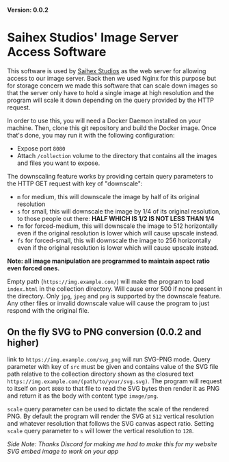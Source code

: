 **Version: 0.0.2**

# Saihex Studios' Image Server Access Software
This software is used by [Saihex Studios](www.saihex.com) as the web server for allowing access to our image server. Back then we used Nginx for this purpose but for storage concern we made this software that can scale down images so that the server only have to hold a single image at high resolution and the program will scale it down depending on the query provided by the HTTP request.

In order to use this, you will need a Docker Daemon installed on your machine. Then, clone this git repository and build the Docker image. Once that's done, you may run it with the following configuration:

- Expose port `8080`
- Attach `/collection` volume to the directory that contains all the images and files you want to expose.

The downscaling feature works by providing certain query parameters to the HTTP GET request with key of "downscale":

- `m` for medium, this will downscale the image by half of its original resolution
- `s` for small, this will downscale the image by 1/4 of its original resolution, to those people out there: **HALF WHICH IS 1/2 IS __NOT__ LESS THAN 1/4**
- `fm` for forced-medium, this will downscale the image to 512 horizontally even if the original resolution is lower which will cause upscale instead.
- `fs` for forced-small, this will downscale the image to 256 horizontally even if the original resolution is lower which will cause upscale instead.

**Note: all image manipulation are programmed to maintain aspect ratio even forced ones.**

Empty path (`https://img.example.com/`) will make the program to load `index.html` in the collection directory. Will cause error 500 if none present in the directory.
Only `jpg`, `jpeg` and `png` is supported by the downscale feature. Any other files or invalid downscale value will cause the program to just respond with the original file.

## On the fly SVG to PNG conversion (0.0.2 and higher)
link to `https://img.example.com/svg_png` will run SVG-PNG mode. Query parameter with key of `src` must be given and contains value of the SVG file path relative to the collection directory shown as the closured text `https://img.example.com/(path/to/your/svg.svg)`. The program will request to itself on port `8080` to that file to read the SVG bytes then render it as PNG and return it as the body with content type `image/png`.

`scale` query parameter can be used to dictate the scale of the rendered PNG. By default the program will render the SVG at `512` vertical resolution and whatever resolution that follows the SVG canvas aspect ratio. Setting `scale` query parameter to `s` will lower the vertical resolution to `128`.

*Side Note: Thanks Discord for making me had to make this for my website SVG embed image to work on your app*